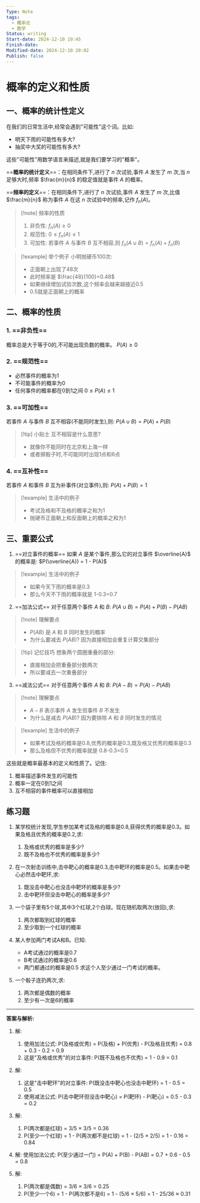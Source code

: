 ```yaml
---
Type: Note
tags:
  - 概率论
  - 数学
Status: writing
Start-date: 2024-12-10 19:45
Finish-date: 
Modified-date: 2024-12-10 20:02
Publish: false
---
```



# 概率的定义和性质

## 一、概率的统计性定义

在我们的日常生活中,经常会遇到"可能性"这个词。比如:
- 明天下雨的可能性有多大?
- 抽奖中大奖的可能性有多大?

这些"可能性"用数学语言来描述,就是我们要学习的"概率"。

==**概率的统计定义**==：在相同条件下,进行了 $n$ 次试验,事件 $A$ 发生了 $m$ 次,当 $n$ 足够大时,频率 $\frac{m}{n}$ 的稳定值就是事件 $A$ 的概率。

==**频率的定义**==：在相同条件下,进行了 $n$ 次试验,事件 $A$ 发生了 $m$ 次,比值 $\frac{m}{n}$ 称为事件 $A$ 在这 $n$ 次试验中的频率,记作 $f_n(A)$。

> [!note] 频率的性质
> 1. 非负性: $f_n(A) \geq 0$
> 2. 规范性: $0 \leq f_n(A) \leq 1$
> 3. 可加性: 若事件 $A$ 与事件 $B$ 互不相容,则 $f_n(A \cup B) = f_n(A) + f_n(B)$


> [!example] 举个例子
> 小明抛硬币100次:
> - 正面朝上出现了48次
> - 此时频率是 $\frac{48}{100}=0.48$
> - 如果继续增加试验次数,这个频率会越来越接近0.5
> - 0.5就是正面朝上的概率

## 二、概率的性质

### 1. ==非负性==
概率总是大于等于0的,不可能出现负数的概率。
$P(A) \geq 0$

### 2. ==**规范性**==
- 必然事件的概率为1
- 不可能事件的概率为0
- 任何事件的概率都在0到1之间
$0 \leq P(A) \leq 1$

### 3. ==可加性==
若事件 $A$ 与事件 $B$ 互不相容(不能同时发生),则:
$P(A \cup B) = P(A) + P(B)$

> [!tip] 小贴士
> 互不相容是什么意思?
> - 就像你不能同时在北京和上海一样
> - 或者掷骰子时,不可能同时出现1点和6点

### 4. ==互补性==
若事件 $A$ 和事件 $B$ 互为补事件(对立事件),则:
$P(A) + P(B) = 1$

> [!example] 生活中的例子
> - 考试及格和不及格的概率之和为1
> - 抛硬币正面朝上和反面朝上的概率之和为1


## 三、重要公式

1. ==对立事件的概率==
如果 $A$ 是某个事件,那么它的对立事件 $\overline{A}$ 的概率是:
$P(\overline{A}) = 1 - P(A)$

> [!example] 生活中的例子
> - 如果今天下雨的概率是0.3
> - 那么今天不下雨的概率就是 1-0.3=0.7

2. ==加法公式==
对于任意两个事件 $A$ 和 $B$:
$P(A \cup B) = P(A) + P(B) - P(AB)$

> [!note] 理解要点
> - $P(AB)$ 是 $A$ 和 $B$ 同时发生的概率
> - 为什么要减去 $P(AB)$? 因为直接相加会重复计算交集部分

> [!tip] 记忆技巧
> 想象两个圆圈重叠的部分:
> - 直接相加会把重叠部分数两次
> - 所以要减去一次重叠部分

3. ==减法公式==
对于任意两个事件 $A$ 和 $B$:
$P(A - B) = P(A) - P(AB)$

> [!note] 理解要点
> - $A-B$ 表示事件 $A$ 发生但事件 $B$ 不发生
> - 为什么是减去 $P(AB)$? 因为要排除 $A$ 和 $B$ 同时发生的情况

> [!example] 生活中的例子
> - 如果考试及格的概率是0.8,优秀的概率是0.3,既及格又优秀的概率是0.3
> - 那么及格但不优秀的概率就是 0.8-0.3=0.5


这些就是概率最基本的定义和性质了。记住:
1. 概率描述事件发生的可能性
2. 概率一定在0到1之间
3. 互不相容的事件概率可以直接相加


## 练习题
1. 某学校统计发现,学生参加某考试及格的概率是0.8,获得优秀的概率是0.3。如果及格且优秀的概率是0.2,求:
   1) 及格或优秀的概率是多少?
   2) 既不及格也不优秀的概率是多少?

2. 在一次射击训练中,击中靶心的概率是0.3,击中靶环的概率是0.5。如果击中靶心必然击中靶环,求:
   1) 既没击中靶心也没击中靶环的概率是多少?
   2) 击中靶环但没击中靶心的概率是多少?

3. 一个袋子里有5个球,其中3个红球,2个白球。现在随机取两次(放回),求:
   1) 两次都取到红球的概率
   2) 至少取到一个红球的概率

4. 某人参加两门考试A和B。已知:
   - A考试通过的概率是0.7
   - B考试通过的概率是0.6
   - 两门都通过的概率是0.5
   求这个人至少通过一门考试的概率。

5. 一个骰子连扔两次,求:
   1) 两次都是偶数的概率
   2) 至少有一次是6的概率

---
**答案与解析:**

1. 解:
   1) 使用加法公式:
      P(及格或优秀) = P(及格) + P(优秀) - P(及格且优秀)
      = 0.8 + 0.3 - 0.2 = 0.9
   2) 这是"及格或优秀"的对立事件:
      P(既不及格也不优秀) = 1 - 0.9 = 0.1

2. 解:
   1) 这是"击中靶环"的对立事件:
      P(既没击中靶心也没击中靶环) = 1 - 0.5 = 0.5
   2) 使用减法公式:
      P(击中靶环但没击中靶心) = P(靶环) - P(靶心)
      = 0.5 - 0.3 = 0.2

3. 解:
   1) P(两次都是红球) = 3/5 × 3/5 = 0.36
   2) P(至少一个红球) = 1 - P(两次都不是红球)
      = 1 - (2/5 × 2/5) = 1 - 0.16 = 0.84

4. 解:
   使用加法公式:
   P(至少通过一门) = P(A) + P(B) - P(AB)
   = 0.7 + 0.6 - 0.5 = 0.8

5. 解:
   1) P(两次都是偶数) = 3/6 × 3/6 = 0.25
   2) P(至少一个6) = 1 - P(两次都不是6)
      = 1 - (5/6 × 5/6) = 1 - 25/36 ≈ 0.31
